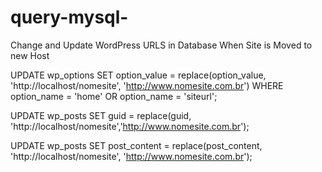 # query-mysql-
Change and Update WordPress URLS in Database When Site is Moved to new Host

UPDATE wp_options SET option_value = replace(option_value, 'http://localhost/nomesite', 'http://www.nomesite.com.br') WHERE option_name = 'home' OR option_name = 'siteurl';

UPDATE wp_posts SET guid = replace(guid, 'http://localhost/nomesite','http://www.nomesite.com.br');

UPDATE wp_posts SET post_content = replace(post_content, 'http://localhost/nomesite', 'http://www.nomesite.com.br');
